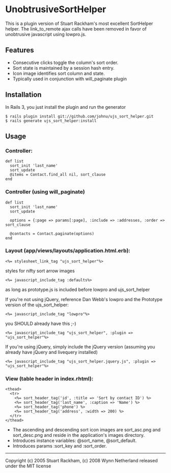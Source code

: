 # UnobtrusiveSortHelper

This is a plugin version of Stuart Rackham's most excellent SortHelper helper. The link_to_remote ajax calls have been removed in favor of unobtrusive javascript using lowpro.js.

## Features

- Consecutive clicks toggle the column's sort order.
- Sort state is maintained by a session hash entry.
- Icon image identifies sort column and state.
- Typically used in conjunction with will_paginate plugin

## Installation

In Rails 3, you just install the plugin and run the generator

    $ rails plugin install git://github.com/johnu/ujs_sort_helper.git
    $ rails generate ujs_sort_helper:install

## Usage

### Controller:

    def list
      sort_init 'last_name'
      sort_update
      @items = Contact.find_all nil, sort_clause
    end

### Controller (using will\_paginate)

    def list
      sort_init 'last_name'
      sort_update
    
      options = {:page => params[:page], :include => :addresses, :order => sort_clause
    
      @contacts = Contact.paginate(options)
    end

### Layout (app/views/layouts/application.html.erb):

    <%= stylesheet_link_tag "ujs_sort_helper"%> 

styles for nifty sort arrow images

    <%= javascript_include_tag :defaults%> 

as long as prototype.js is included before lowpro and ujs_sort_helper

If you're not using jQuery, reference Dan Webb's lowpro and the Prototype version
of the ujs_sort_helper:

    <%= javascript_include_tag "lowpro"%> 

you SHOULD already have this ;-)

    <%= javascript_include_tag "ujs_sort_helper", :plugin => "ujs_sort_helper"%> 

If you're using jQuery, simply include the jQuery version (assuming you already
have jQuery and livequery installed)

    <%= javascript_include_tag "ujs_sort_helper.jquery.js", :plugin => "ujs_sort_helper"%> 

### View (table header in index.rhtml):

    <thead>
      <tr>
        <%= sort_header_tag('id', :title => 'Sort by contact ID') %>
        <%= sort_header_tag('last_name', :caption => 'Name') %>
        <%= sort_header_tag('phone') %>
        <%= sort_header_tag('address', :width => 200) %>
      </tr>
    </thead>

- The ascending and descending sort icon images are sort_asc.png and sort_desc.png and reside in the application's images directory.
- Introduces instance variables: @sort_name, @sort_default.
- Introduces params :sort_key and :sort_order.

---------------------------------------

Copyright (c) 2005 Stuart Rackham, (c) 2008 Wynn Netherland released under the MIT license
